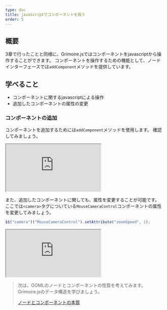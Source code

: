 ```yaml
---
type: doc
title: javascriptでコンポーネントを扱う
order: 5
---
```


## 概要

3章で行ったことと同様に、Grimoire.jsではコンポーネントをjavascriptから操作することができます。
コンポーネントを操作するための機能として、ノードインターフェースでは`addComponent`メソッドを提供しています。

## 学べること

* コンポーネントに関するjavascriptによる操作
* 追加したコンポーネントの属性の変更

### コンポーネントの追加
コンポーネントを追加するためには`addComponent`メソッドを使用します。
確認してみましょう。

<iframe class="editor" src="https://grimoiregl.github.io/grimoire.gl-example#t05-01"></iframe>

また、追加したコンポーネントに関しても、属性を変更することが可能です。
ここでは`<camera>`タグについている`MouseCameraControl`コンポーネントの属性を変更してみましょう。

```javascript
$$("camera")("MouseCameraControl").setAttribute("zoomSpeed", 1);
```

<iframe class="editor" src="https://grimoiregl.github.io/grimoire.gl-example#t05-02"></iframe>

> 次は、GOMLのノードとコンポーネントの性質を考えてみます。Grimoire.jsのデータ構造を学びましょう。
>
> [ノードとコンポーネントの本質](/tutorial/06-node-and-component.html)